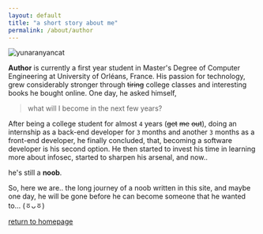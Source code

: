 ```yaml
---
layout: default
title: "a short story about me"
permalink: /about/author
---
```


![yunaranyancat](https://www.hackthebox.eu/badge/image/43327)

**Author** is currently a first year student in Master's Degree of Computer Engineering at University of Orléans, France. His passion for technology, grew considerably stronger through ~~tiring~~ college classes and interesting books he bought online. One day, he asked himself,
>what will I become in the next few years?

After being a college student for almost `4` years (~~get~~ ~~me~~ ~~out~~), doing an
internship as a back-end developer for `3` months and another `3` months as a front-end developer, he finally concluded, that, becoming a software developer is his second option. He then started to invest his time in learning more about infosec, started to sharpen his arsenal, and now..

he's still a **noob**.

So, here we are.. the long journey of a noob written in this site, and maybe one day, he will be gone before he can become someone that he wanted to... (ㆆᴗㆆ)

[return to homepage](/index)
